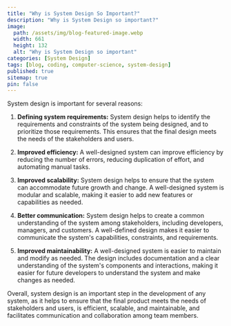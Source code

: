 ```yaml
---
title: "Why is System Design So Important?"
description: "Why is System Design so important?"
image:
  path: /assets/img/blog-featured-image.webp
  width: 661
  height: 132
  alt: "Why is System Design so important"
categories: [System Design]
tags: [blog, coding, computer-science, system-design]
published: true
sitemap: true
pin: false
---
```


System design is important for several reasons:

1. **Defining system requirements:** System design helps to identify the requirements and constraints of the system being designed, and to prioritize those requirements. This ensures that the final design meets the needs of the stakeholders and users.

2. **Improved efficiency:** A well-designed system can improve efficiency by reducing the number of errors, reducing duplication of effort, and automating manual tasks.

3. **Improved scalability:** System design helps to ensure that the system can accommodate future growth and change. A well-designed system is modular and scalable, making it easier to add new features or capabilities as needed.

4. **Better communication:** System design helps to create a common understanding of the system among stakeholders, including developers, managers, and customers. A well-defined design makes it easier to communicate the system's capabilities, constraints, and requirements.

5. **Improved maintainability:** A well-designed system is easier to maintain and modify as needed. The design includes documentation and a clear understanding of the system's components and interactions, making it easier for future developers to understand the system and make changes as needed.

Overall, system design is an important step in the development of any system, as it helps to ensure that the final product meets the needs of stakeholders and users, is efficient, scalable, and maintainable, and facilitates communication and collaboration among team members.



